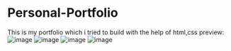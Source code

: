 # Personal-Portfolio
This is my portfolio which i tried to build with the help of html,css
preview:
![image](https://user-images.githubusercontent.com/84399701/183435140-178210bc-89fb-4aa7-8d18-3f41348fd0ad.png)
![image](https://user-images.githubusercontent.com/84399701/183435231-838defd6-4411-4eb9-843b-b76e02778077.png)
![image](https://user-images.githubusercontent.com/84399701/183435349-fb46681c-9944-46e3-9c58-708d97853fc0.png)
![image](https://user-images.githubusercontent.com/84399701/183435450-7fbece7f-150d-488b-bed7-73b452c26930.png)
